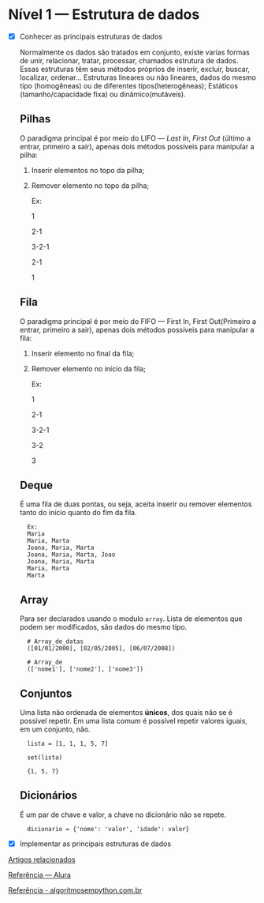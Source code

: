 # Nível 1 — Estrutura de dados

- [x] Conhecer as principais estruturas de dados

    Normalmente os dados são tratados em conjunto, existe varias formas de unir, relacionar, tratar, processar,
    chamados estrutura de dados.
    Essas estruturas têm seus métodos próprios de inserir, excluir, buscar, localizar, ordenar...
    Estruturas lineares ou não lineares, dados do mesmo tipo (homogêneas) ou de diferentes tipos(heterogêneas);
    Estáticos (tamanho/capacidade fixa) ou dinâmico(mutáveis).

    ## Pilhas

    O paradigma principal é por meio do LIFO — *Last In*, *First Out* (último a entrar, primeiro a sair),
    apenas dois métodos possíveis para manipular a pilha:

    1) Inserir elementos no topo da pilha;
    2) Remover elemento no topo da pilha;

        Ex:

        1

        2-1

        3-2-1

        2-1

        1

    ## Fila

    O paradigma principal é por meio do FIFO — First In, First Out(Primeiro a entrar, primeiro a sair),
    apenas dois métodos possíveis para manipular a fila:

    1) Inserir elemento no final da fila;
    2) Remover elemento no início da fila;

        Ex:

        1

        2-1

        3-2-1

        3-2

        3

    ## Deque

    É uma fila de duas pontas, ou seja, aceita inserir ou remover elementos tanto do início quanto do fim da fila.

        Ex:
        Maria
        Maria, Marta
        Joana, Maria, Marta
        Joana, Maria, Marta, Joao
        Joana, Maria, Marta
        Maria, Marta
        Marta

    ## Array

    Para ser declarados usando o modulo `array`. Lista de elementos que podem ser modificados, são dados do mesmo tipo.

        # Array_de_datas
        ([01/01/2000], [02/05/2005], [06/07/2008])

        # Array_de
        (['nome1'], ['nome2'], ['nome3'])

    ## Conjuntos

    Uma lista não ordenada de elementos **únicos**, dos quais não se é possível repetir. Em uma lista comum é possível
    repetir valores iguais, em um conjunto, não.

        lista = [1, 1, 1, 5, 7]

        set(lista)

        {1, 5, 7}

    ## Dicionários

    É um par de chave e valor, a chave no dicionário não se repete.
    
        dicionario = {'nome': 'valor', 'idade': valor}

- [x] Implementar as principais estruturas de dados

[Artigos relacionados](https://techguide.sh/pt-BR/path/python/data-structures/)

[Referência — Alura](https://www.alura.com.br/artigos/estruturas-de-dados-introducao?gclid=CjwKCAjwm8WZBhBUEiwA178UnJ4j8AEgVf-iqVT7ewu21VlnDAlGs9nARlAiXAOgMYn22pwcC8a_BxoC5iUQAvD_BwE)

[Referência - algoritmosempython.com.br](https://algoritmosempython.com.br/cursos/algoritmos-python/intro/)